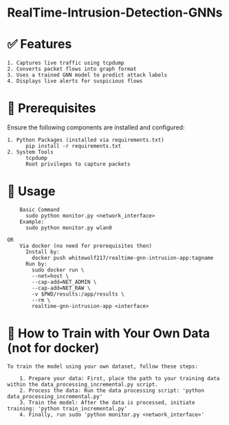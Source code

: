 # RealTime-Intrusion-Detection-GNNs

# ✅ Features
    1. Captures live traffic using tcpdump
    2. Converts packet flows into graph format
    3. Uses a trained GNN model to predict attack labels
    4. Displays live alerts for suspicious flows

# 🧰 Prerequisites
  Ensure the following components are installed and configured:
  
    1. Python Packages (installed via requirements.txt)
          pip install -r requirements.txt
    2. System Tools
          tcpdump
          Root privileges to capture packets

# 🚀 Usage
        Basic Command
          sudo python monitor.py <network_interface>
        Example:
          sudo python monitor.py wlan0

    OR
        Via docker (no need for prerequisites then)
          Install by:
            docker push whitewolf217/realtime-gnn-intrusion-app:tagname
          Run by:
            sudo docker run \
            --net=host \
            --cap-add=NET_ADMIN \
            --cap-add=NET_RAW \
            -v $PWD/results:/app/results \
            --rm \
            realtime-gnn-intrusion-app <interface>
          
# 📌 How to Train with Your Own Data (not for docker)
    To train the model using your own dataset, follow these steps:

        1. Prepare your data: First, place the path to your training data within the data_processing_incremental.py script.
        2. Process the data: Run the data processing script: 'python data_processing_incremental.py'
        3. Train the model: After the data is processed, initiate training: 'python train_incremental.py'
        4. Finally, run sudo 'python monitor.py <network_interface>'
